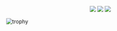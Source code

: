 <p align="center">
  <img src ="https://github-readme-stats.vercel.app/api?username=mikeeus&show_icons=true&count_private=true&hide_border=true&hide=issues,contribs">
  
  <img src ="https://github-readme-stats.vercel.app/api/top-langs/?username=mikeeus&layout=compact&hide_border=true&langs_count=6&hide=jupyter%20notebook,tex,css,php">
  
  <img src ="https://github-readme-streak-stats.herokuapp.com?user=mikeeus&hide_border=true">
</p>

![trophy](https://github-profile-trophy.vercel.app/?username=mikeeus&margin-w=15&margin-h=15)
